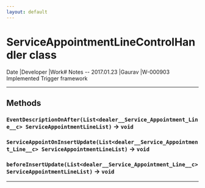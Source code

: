 ```yaml
---
layout: default
---
```

# ServiceAppointmentLineControlHandler class

 Date            |Developer            |Work# Notes -- 2017.01.23      |Gaurav               |W-000903 Implemented Trigger framework

---
## Methods
### `EventDescriptionOnAfter(List<dealer__Service_Appointment_Line__c> ServiceAppointmentLineList)` → `void`
### `ServiceAppointOnInsertUpdate(List<dealer__Service_Appointment_Line__c> ServiceAppointmentLineList)` → `void`
### `beforeInsertUpdate(List<dealer__Service_Appointment_Line__c> ServiceAppointmentLineList)` → `void`
---
